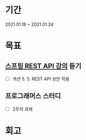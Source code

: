 # 기간
2021.01.18 ~ 2021.01.24

# 목표

## [스프링 REST API 강의](https://www.inflearn.com/course/spring_rest-api/dashboard) 듣기
* [ ] 섹션 5. 5. REST API 보안 적용

## 프로그래머스 스터디
* [ ] 2주차 과제

# 회고

